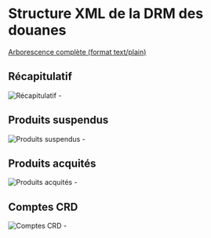 Structure XML de la DRM des douanes
===================================

[Arborescence complète (format text/plain)](https://github.com/24eme/mutualisation-douane/blob/master/xml/drm/arbo.md)

Récapitulatif
-------------

![Récapitulatif](arbo-recap.jpg) - 

Produits suspendus
------------------

![Produits suspendus](arbo-produits-suspendus.jpg) - 

Produits acquités
-----------------

![Produits acquités](arbo-produits-acquites.jpg) - 

Comptes CRD
----------

![Comptes CRD](arbo-comptes-crd.jpg) - 


